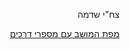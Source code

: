 <div dir="rtl">

צח"י שדמה

[מפת המושב עם מספרי דרכים](https://liorhass.github.io/Zahi_Shdema/Shdema_Satellite_Map_v2.jpg)

</div>

